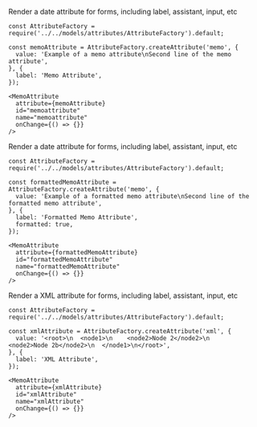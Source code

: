 Render a date attribute for forms, including label, assistant, input, etc

    const AttributeFactory = require('../../models/attributes/AttributeFactory').default;

    const memoAttribute = AttributeFactory.createAttribute('memo', {
      value: 'Example of a memo attribute\nSecond line of the memo attribute',
    }, {
      label: 'Memo Attribute',
    });

    <MemoAttribute
      attribute={memoAttribute}
      id="memoattribute"
      name="memoattribute"
      onChange={() => {}}
    />

Render a date attribute for forms, including label, assistant, input, etc

    const AttributeFactory = require('../../models/attributes/AttributeFactory').default;

    const formattedMemoAttribute = AttributeFactory.createAttribute('memo', {
      value: 'Example of a formatted memo attribute\nSecond line of the formatted memo attribute',
    }, {
      label: 'Formatted Memo Attribute',
      formatted: true,
    });

    <MemoAttribute
      attribute={formattedMemoAttribute}
      id="formattedMemoAttribute"
      name="formattedMemoAttribute"
      onChange={() => {}}
    />

Render a XML attribute for forms, including label, assistant, input, etc
    
    const AttributeFactory = require('../../models/attributes/AttributeFactory').default;

    const xmlAttribute = AttributeFactory.createAttribute('xml', {
      value: '<root>\n  <node1>\n    <node2>Node 2</node2>\n    <node2>Node 2b</node2>\n  </node1>\n</root>',
    }, {
      label: 'XML Attribute',
    });

    <MemoAttribute
      attribute={xmlAttribute}
      id="xmlAttribute"
      name="xmlAttribute"
      onChange={() => {}}
    />